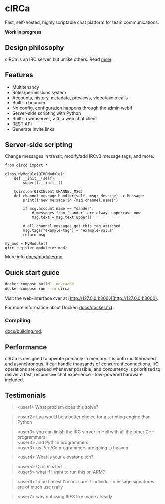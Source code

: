 # cIRCa

Fast, self-hosted, highly scriptable chat platform for team communications.

**Work in progress**

## Design philosophy

cIRCa is an IRC server, but unlike others. Read [more](docs/design.md).

## Features

* Multitenancy
* Roles/permissions system
* Accounts, history, metadata, previews, video/audio calls
* Built-in bouncer
* No config, configuration happens through the admin webif
* Server-side scripting with Python
* Built-in webserver, with a web chat client
* REST API
* Generate invite links

## Server-side scripting

Change messages in transit, modify/add IRCv3 message tags, and more.

```python3
from qircd import *

class MyModule(QIRCModule):
    def __init__(self):
        super().__init__()

    @qirc.on(QIRCEvent.CHANNEL_MSG)
    def channel_message_handler(self, msg: Message) -> Message:
        print(f"new message in {msg.channel.name}")

        if msg.account.name == "sander":
            # messages from `sander` are always uppercase now
            msg.text = msg.text.upper()

        # all channel messages get this tag attached
        msg.tags["example-tag"] = "example-value"
        return msg

my_mod = MyModule()
qirc.register_module(my_mod)
```

More info [docs/modules.md](docs/modules.md)

## Quick start guide

```bash
docker compose build --no-cache
docker compose run --rm circa
```

Visit the web-interface over at [http://127.0.0.1:3000](http://127.0.0.1:3000).

For more information about Docker: [docs/docker.md](docs/docker.md)

### Compiling

[docs/building.md](docs/building.md).

## Performance

cIRCa is designed to operate primarily in memory. It is both multithreaded and
asynchronous. It can handle thousands of concurrent connections. I/O operations are
queued whenever possible, and concurrency is prioritized to deliver a fast, responsive chat
experience - low-powered hardware included.

## Testimonials

> &lt;user1&gt; What problem does this solve? 

> &lt;user2&gt; Lua would be a better choice for a scripting engine than Python

> &lt;user3&gt; you can finish the IRC server in Hell with all the other C++ programmers  
> &lt;user3&gt; and Python programmers  
> &lt;user3&gt; us Perl/Go programmers are going to heaven

> &lt;user4&gt; What is your elevator pitch?
 
> &lt;user5&gt; Qt is bloated  
> &lt;user5&gt; what if I want to run this on ARM?

> &lt;user6&gt; to be honest I'm not sure if individual message signatures are of much use really

> &lt;user7&gt; why not using IPFS like made already